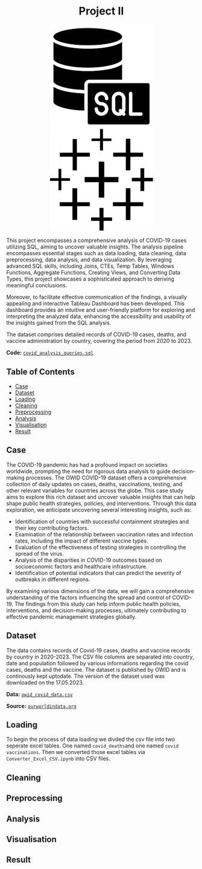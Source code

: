 <h1 align="center">Project II</h1>

<p align="center">
  <img width="273px" src="https://github.com/blackcrowX/blackcrowX.github.io/blob/main/images/icons/sql_server.png?raw=true"/>
  <img width="273px" src="https://github.com/blackcrowX/blackcrowX.github.io/blob/main/images/icons/tableau.png?raw=true"/>
</p>

This project encompasses a comprehensive analysis of COVID-19 cases utilizing SQL, aiming to uncover valuable insights. The analysis pipeline encompasses essential stages such as data loading, data cleaning, data preprocessing, data analysis, and data visualization. By leveraging advanced SQL skills, including Joins, CTEs, Temp Tables, Windows Functions, Aggregate Functions, Creating Views, and Converting Data Types, this project showcases a sophisticated approach to deriving meaningful conclusions. 

Moreover, to facilitate effective communication of the findings, a visually appealing and interactive Tableau Dashboard has been developed. This dashboard provides an intuitive and user-friendly platform for exploring and interpreting the analyzed data, enhancing the accessibility and usability of the insights gained from the SQL analysis. 

The dataset comprises detailed records of COVID-19 cases, deaths, and vaccine administration by country, covering the period from 2020 to 2023. 

**Code:** [`covid_analysis_queries.sql`](https://github.com/blackcrowX/Data_Analytics_Portfolio/blob/main/Project_II/covid_analysis_queries.sql)

## Table of Contents
- [Case](https://github.com/blackcrowX/Data-Analysis-Portfolio/blob/main/Project-II/readme.md#Case)
- [Dataset](https://github.com/blackcrowX/Data-Analysis-Portfolio/blob/main/Project-II/readme.md#Data)
- [Loading](https://github.com/blackcrowX/Data-Analysis-Portfolio/blob/main/Project-II/readme.md#Loading)
- [Cleaning](https://github.com/blackcrowX/Data-Analysis-Portfolio/blob/main/Project-II/readme.md#Cleaning)
- [Preprocessing](https://github.com/blackcrowX/Data-Analysis-Portfolio/blob/main/Project-II/readme.md#Preprocessing)
- [Analysis](https://github.com/blackcrowX/Data-Analysis-Portfolio/blob/main/Project-II/readme.md#Analysis)
- [Visualisation](https://github.com/blackcrowX/Data-Analysis-Portfolio/blob/main/Project-II/readme.md#Visualisation)
- [Result](https://github.com/blackcrowX/Data-Analysis-Portfolio/blob/main/Project-II/readme.md#result)

## Case

The COVID-19 pandemic has had a profound impact on societies worldwide, prompting the need for rigorous data analysis to guide decision-making processes. The OWID COVID-19 dataset offers a comprehensive collection of daily updates on cases, deaths, vaccinations, testing, and other relevant variables for countries across the globe. This case study aims to explore this rich dataset and uncover valuable insights that can help shape public health strategies, policies, and interventions. Through this data exploration, we anticipate uncovering several interesting insights, such as:

- Identification of countries with successful containment strategies and their key contributing factors.
- Examination of the relationship between vaccination rates and infection rates, including the impact of different vaccine types.
- Evaluation of the effectiveness of testing strategies in controlling the spread of the virus.
- Analysis of the disparities in COVID-19 outcomes based on socioeconomic factors and healthcare infrastructure.
- Identification of potential indicators that can predict the severity of outbreaks in different regions.

By examining various dimensions of the data, we will gain a comprehensive understanding of the factors influencing the spread and control of COVID-19. The findings from this study can help inform public health policies, interventions, and decision-making processes, ultimately contributing to effective pandemic management strategies globally.

## Dataset

The data contains records of Covid-19 cases, deaths and vaccine records by country in 2020-2023. The CSV file columns are separated into country, date and population followed by various informations regarding the covid cases, deaths and the vaccine. The dataset is published by OWID and is continously kept uptodate. The version of the dataset used was downloaded on the 17.05.2023.

**Data:** [`owid_covid_data.csv`](https://github.com/owid/covid-19-data/blob/master/public/data/owid-covid-data.csv)

**Source:** [`ourworldindata.org`](https://ourworldindata.org/coronavirus)

## Loading

To begin the process of data loading we divded the csv file into two seperate excel tables. One named `covid_deaths`and one named `covid vaccinations`. Then we converted those excel tables via `Converter_Excel_CSV.ipynb` into CSV files.



## Cleaning

## Preprocessing

## Analysis

## Visualisation

## Result

